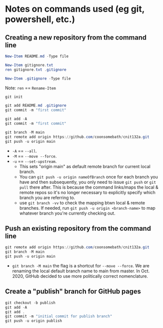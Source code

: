 # Notes on commands used (eg git, powershell, etc.)

## Creating a new repository from the command line
```powershell
New-Item README.md -Type file

New-Item gitignore.txt
ren gitignore.txt .gitignore

New-Item .gitignore -Type file
```
Note: ```ren``` == ```Rename-Item```

```powershell
git init

git add README.md .gitignore
git commit -m "first commit"

git add -A
git commit -m "first commit"

git branch -M main
git remote add origin https://github.com/coonsomebath/cnit132a.git
git push -u origin main
```
+ ```-A``` == ```--all```.
+ ```-M``` == ```--move --force```.
+ ```-u``` == ```--set-upstream```. 
    + This sets "origin main" as default remote branch for current local branch. 
    + You can ```git push -u origin nameOfBranch``` once for each branch you have and then subsequently, you only need to issue ```git push``` or ```git pull``` there after. This is because the command links/maps the local & remote repos so it's no longer necessary to explicitly specify which branch you are referring to.
    + use ```git branch -vv``` to check the mapping btwn local & remote branches. If needed, run ```git push -u origin <branch-name>``` to map whatever branch you're currently checking out.

## Push an existing repository from the command line
```powershell
git remote add origin https://github.com/coonsomebath/cnit132a.git
git branch -M main
git push -u origin main
```
+ ```git branch -M main``` the flag is a shortcut for ```--move --force```. We are renaming the local default branch name to main from master. In Oct. 2020, GitHub decided to use more politically correct nomenclature.

## Create a "publish" branch for GitHub pages
```powershell
git checkout -b publish
git add -A
git add .
git commit -m "initial commit for publish branch"
git push -u origin publish
```